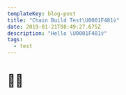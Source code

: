 ```yaml
---
templateKey: blog-post
title: "Chain Build Test\U0001F481‍♀️"
date: 2019-01-21T08:49:27.675Z
description: "Hello \U0001F481‍♀️"
tags:
  - test
---
```

# 💁‍♀️

